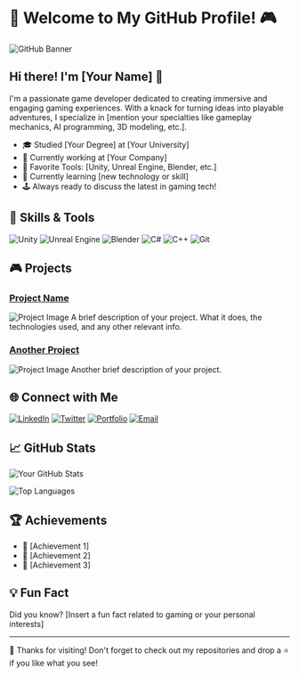 # 👾 Welcome to My GitHub Profile! 🎮

![GitHub Banner](https://your-banner-url.com)

## Hi there! I'm [Your Name] 👋

I'm a passionate game developer dedicated to creating immersive and engaging gaming experiences. With a knack for turning ideas into playable adventures, I specialize in [mention your specialties like gameplay mechanics, AI programming, 3D modeling, etc.].

- 🎓 Studied [Your Degree] at [Your University]
- 🏢 Currently working at [Your Company]
- 🌟 Favorite Tools: [Unity, Unreal Engine, Blender, etc.]
- 🌱 Currently learning [new technology or skill]
- 🕹️ Always ready to discuss the latest in gaming tech!

## 🔧 Skills & Tools

![Unity](https://img.shields.io/badge/Unity-100000?style=for-the-badge&logo=unity&logoColor=white)
![Unreal Engine](https://img.shields.io/badge/Unreal-100000?style=for-the-badge&logo=unreal-engine&logoColor=white)
![Blender](https://img.shields.io/badge/Blender-100000?style=for-the-badge&logo=blender&logoColor=white)
![C#](https://img.shields.io/badge/C%23-100000?style=for-the-badge&logo=csharp&logoColor=white)
![C++](https://img.shields.io/badge/C++-100000?style=for-the-badge&logo=cplusplus&logoColor=white)
![Git](https://img.shields.io/badge/Git-100000?style=for-the-badge&logo=git&logoColor=white)

## 🎮 Projects

### [Project Name](https://your-project-url.com)
![Project Image](https://your-project-image-url.com)
A brief description of your project. What it does, the technologies used, and any other relevant info.

### [Another Project](https://your-project-url.com)
![Project Image](https://your-project-image-url.com)
Another brief description of your project.

## 🌐 Connect with Me

[![LinkedIn](https://img.shields.io/badge/LinkedIn-100000?style=for-the-badge&logo=linkedin&logoColor=white)](https://www.linkedin.com/in/your-profile/)
[![Twitter](https://img.shields.io/badge/Twitter-100000?style=for-the-badge&logo=twitter&logoColor=white)](https://twitter.com/your-profile)
[![Portfolio](https://img.shields.io/badge/Portfolio-100000?style=for-the-badge&logo=google-chrome&logoColor=white)](https://your-portfolio.com)
[![Email](https://img.shields.io/badge/Email-100000?style=for-the-badge&logo=gmail&logoColor=white)](mailto:your-email@gmail.com)

## 📈 GitHub Stats

![Your GitHub Stats](https://github-readme-stats.vercel.app/api?username=your-github-username&show_icons=true&theme=radical)

![Top Languages](https://github-readme-stats.vercel.app/api/top-langs/?username=your-github-username&layout=compact&theme=radical)

## 🏆 Achievements

- 🚀 [Achievement 1]
- 🏅 [Achievement 2]
- 🌟 [Achievement 3]

## 💡 Fun Fact

Did you know? [Insert a fun fact related to gaming or your personal interests]

---

🎉 Thanks for visiting! Don't forget to check out my repositories and drop a ⭐ if you like what you see!
